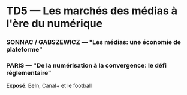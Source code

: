 # TD5 — Les marchés des médias à l'ère du numérique

### SONNAC / GABSZEWICZ — "Les médias: une économie de plateforme"

### PARIS — "De la numérisation à la convergence: le défi réglementaire"

**Exposé**:  BeIn, Canal+ et le football

